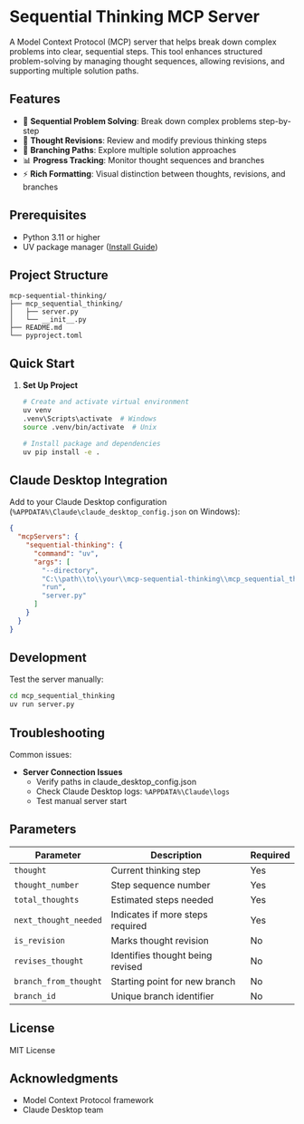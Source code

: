 # Sequential Thinking MCP Server

A Model Context Protocol (MCP) server that helps break down complex problems into clear, sequential steps. This tool enhances structured problem-solving by managing thought sequences, allowing revisions, and supporting multiple solution paths.

## Features

- 🧠 **Sequential Problem Solving**: Break down complex problems step-by-step
- 🔄 **Thought Revisions**: Review and modify previous thinking steps
- 🌿 **Branching Paths**: Explore multiple solution approaches
- 📊 **Progress Tracking**: Monitor thought sequences and branches
- ⚡ **Rich Formatting**: Visual distinction between thoughts, revisions, and branches

## Prerequisites

- Python 3.11 or higher
- UV package manager ([Install Guide](https://github.com/astral-sh/uv))

## Project Structure

```
mcp-sequential-thinking/
├── mcp_sequential_thinking/
│   ├── server.py
│   └── __init__.py
├── README.md
└── pyproject.toml
```

## Quick Start

1. **Set Up Project**
   ```bash
   # Create and activate virtual environment
   uv venv
   .venv\Scripts\activate  # Windows
   source .venv/bin/activate  # Unix
   
   # Install package and dependencies
   uv pip install -e .
   ```

## Claude Desktop Integration

Add to your Claude Desktop configuration (`%APPDATA%\Claude\claude_desktop_config.json` on Windows):

```json
{
  "mcpServers": {
    "sequential-thinking": {
      "command": "uv",
      "args": [
        "--directory",
        "C:\\path\\to\\your\\mcp-sequential-thinking\\mcp_sequential_thinking",
        "run",
        "server.py"
      ]
    }
  }
}
```

## Development

Test the server manually:
```bash
cd mcp_sequential_thinking
uv run server.py
```

## Troubleshooting

Common issues:

- **Server Connection Issues**
  - Verify paths in claude_desktop_config.json
  - Check Claude Desktop logs: `%APPDATA%\Claude\logs`
  - Test manual server start

## Parameters

| Parameter | Description | Required |
|-----------|-------------|----------|
| `thought` | Current thinking step | Yes |
| `thought_number` | Step sequence number | Yes |
| `total_thoughts` | Estimated steps needed | Yes |
| `next_thought_needed` | Indicates if more steps required | Yes |
| `is_revision` | Marks thought revision | No |
| `revises_thought` | Identifies thought being revised | No |
| `branch_from_thought` | Starting point for new branch | No |
| `branch_id` | Unique branch identifier | No |

## License

MIT License

## Acknowledgments

- Model Context Protocol framework
- Claude Desktop team